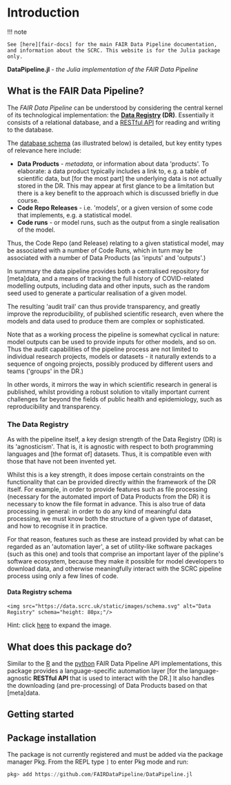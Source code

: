 # Introduction

!!! note

    See [here][fair-docs] for the main FAIR Data Pipeline documentation, and information about the SCRC. This website is for the Julia package only.

**DataPipeline.jl**  -  *the Julia implementation of the FAIR Data Pipeline*

## What is the FAIR Data Pipeline?

The *FAIR Data Pipeline* can be understood by considering the central kernel of its technological implementation: the **[Data Registry](https://data.scrc.uk/) (DR)**. Essentially it consists of a relational database, and a [RESTful API](https://data.scrc.uk/api/) for reading and writing to the database.

The [database schema](https://data.scrc.uk/static/images/schema.svg) (as illustrated below) is detailed, but key entity types of relevance here include:

- **Data Products** - *metadata*, or information about data 'products'. To elaborate: a data product typically includes a link to, e.g. a table of scientific data, but [for the most part] the underlying data is not actually stored in the DR. This may appear at first glance to be a limitation but there is a key benefit to the approach which is discussed briefly in due course.
- **Code Repo Releases** - i.e. 'models', or a given version of some code that implements, e.g. a statistical model.
- **Code runs** - or model runs, such as the output from a single realisation of the model.

Thus, the Code Repo (and Release) relating to a given statistical model, may be associated with a number of Code Runs, which in turn may be associated with a number of Data Products (as 'inputs' and 'outputs'.)

In summary the data pipeline provides both a centralised repository for [meta]data, and a means of tracking the full history of COVID-related modelling outputs, including data and other inputs, such as the random seed used to generate a particular realisation of a given model.

The resulting 'audit trail' can thus provide transparency, and greatly improve the reproducibility, of published scientific research, even where the models and data used to produce them are complex or sophisticated.

Note that as a working process the pipeline is somewhat cyclical in nature: model outputs can be used to provide inputs for other models, and so on. Thus the audit capabilities of the pipeline process are not limited to individual research projects, models or datasets - it naturally extends to a sequence of ongoing projects, possibly produced by different users and teams ('groups' in the DR.)

In other words, it mirrors the way in which scientific research in general is published, whilst providing a robust solution to vitally important current challenges far beyond the fields of public health and epidemiology, such as reproducibility and transparency.

### The Data Registry

As with the pipeline itself, a key design strength of the Data Registry (DR) is its 'agnosticism'. That is, it is agnostic with respect to both programming languages and [the format of] datasets. Thus, it is compatible even with those that have not been invented yet.

Whilst this is a key strength, it does impose certain constraints on the functionality that can be provided directly within the framework of the DR itself. For example, in order to provide features such as file processing (necessary for the automated import of Data Products from the DR) it is necessary to know the file format in advance. This is also true of data processing in general: in order to do any kind of meaningful data processing, we must know both the structure of a given type of dataset, and how to recognise it in practice.

For that reason, features such as these are instead provided by what can be regarded as an 'automation layer', a set of utility-like software packages (such as this one) and tools that comprise an important layer of the pipline's software ecosystem, because they make it possible for model developers to download data, and otherwise meaningfully interact with the SCRC pipeline process using only a few lines of code.

#### Data Registry schema

```@raw html
<img src="https://data.scrc.uk/static/images/schema.svg" alt="Data Registry" schema="height: 80px;"/>
```

Hint: click [here](https://data.scrc.uk/static/images/schema.svg) to expand the image.

## What does this package do?

Similar to the [R](https://fairdatapipeline.github.io/docs/API/R/) and the [python](https://fairdatapipeline.github.io/docs/API/python/) FAIR Data Pipeline API implementations, this package provides a language-specific automation layer [for the language-agnostic **RESTful API** that is used to interact with the DR.] It also handles the downloading (and pre-processing) of Data Products based on that [meta]data.

## Getting started

## Package installation

The package is not currently registered and must be added via the package manager Pkg. From the REPL type `]` to enter Pkg mode and run:

```julia
pkg> add https://github.com/FAIRDataPipeline/DataPipeline.jl
```

[fair-docs]: https://www.fairdatapipeline.org
